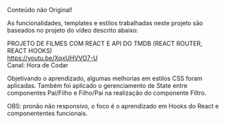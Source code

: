 Conteúdo não Original!


As funcionalidades, templates e estilos trabalhadas neste projeto são baseados
no projeto do vídeo descrito abaixo:

PROJETO DE FILMES COM REACT E API DO TMDB (REACT ROUTER, REACT HOOKS) \
https://youtu.be/XqxUHVVO7-U \
Canal: Hora de Codar

Objetivando o aprendizado, algumas melhorias em estilos CSS foram aplicadas.
Também foi aplicado o gerenciamento de State entre componentes Pai/Filho e Filho/Pai na realização do componente Filtro.

OBS: pronão não responsivo, o foco é o aprendizado em Hooks do React e componententes funcionais.
